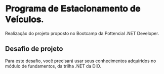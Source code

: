 # 𝐏𝐫𝐨𝐠𝐫𝐚𝐦𝐚 𝐝𝐞 𝐄𝐬𝐭𝐚𝐜𝐢𝐨𝐧𝐚𝐦𝐞𝐧𝐭𝐨 𝐝𝐞 𝐕𝐞𝐢́𝐜𝐮𝐥𝐨𝐬.

Realização do projeto proposto no Bootcamp da Pottencial .NET Developer.

## Desafio de projeto
Para este desafio, você precisará usar seus conhecimentos adquiridos no módulo de fundamentos, da trilha .NET da DIO.
